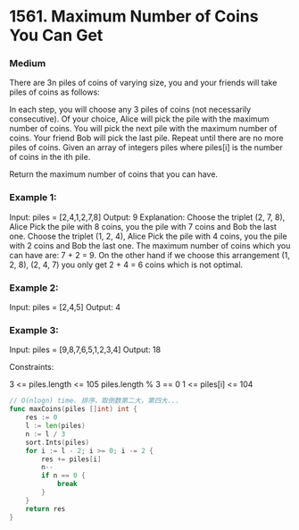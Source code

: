 # 1561. Maximum Number of Coins You Can Get

### Medium

There are 3n piles of coins of varying size, you and your friends will take piles of coins as follows:

In each step, you will choose any 3 piles of coins (not necessarily consecutive).
Of your choice, Alice will pick the pile with the maximum number of coins.
You will pick the next pile with the maximum number of coins.
Your friend Bob will pick the last pile.
Repeat until there are no more piles of coins.
Given an array of integers piles where piles[i] is the number of coins in the ith pile.

Return the maximum number of coins that you can have.

### Example 1:

Input: piles = [2,4,1,2,7,8]
Output: 9
Explanation: Choose the triplet (2, 7, 8), Alice Pick the pile with 8 coins, you the pile with 7 coins and Bob the last one.
Choose the triplet (1, 2, 4), Alice Pick the pile with 4 coins, you the pile with 2 coins and Bob the last one.
The maximum number of coins which you can have are: 7 + 2 = 9.
On the other hand if we choose this arrangement (1, 2, 8), (2, 4, 7) you only get 2 + 4 = 6 coins which is not optimal.

### Example 2:

Input: piles = [2,4,5]
Output: 4

### Example 3:

Input: piles = [9,8,7,6,5,1,2,3,4]
Output: 18

Constraints:

3 <= piles.length <= 105
piles.length % 3 == 0
1 <= piles[i] <= 104

```go
// O(nlogn) time. 排序，取倒数第二大，第四大...
func maxCoins(piles []int) int {
	res := 0
	l := len(piles)
	n := l / 3
	sort.Ints(piles)
	for i := l - 2; i >= 0; i -= 2 {
		res += piles[i]
		n--
		if n == 0 {
			break
		}
	}
	return res
}
```
